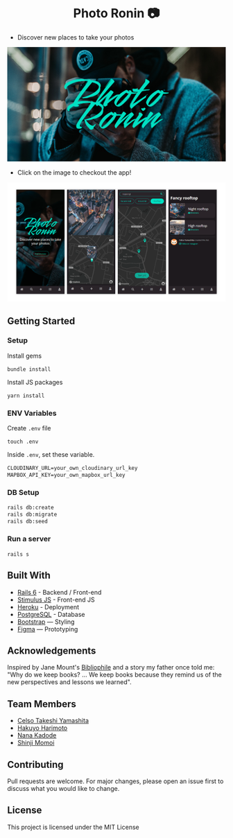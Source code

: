 <h1 align="center">Photo Ronin 📷</h1>

- Discover new places to take your photos

<a href="https://photo-ronin.herokuapp.com/"><img src="https://github.com/ctyamashita/photo-ronin/blob/main/app/assets/images/og_photo.jpg"/></a>
- <p>Click on the image to checkout the app!</p>

<img src="https://github.com/ctyamashita/photo-ronin/blob/main/app/assets/images/Screenshots.png" />

<br>

## Getting Started
### Setup

Install gems
```
bundle install
```
Install JS packages
```
yarn install
```

### ENV Variables
Create `.env` file
```
touch .env
```
Inside `.env`, set these variable.
```
CLOUDINARY_URL=your_own_cloudinary_url_key
MAPBOX_API_KEY=your_own_mapbox_url_key
```

### DB Setup
```
rails db:create
rails db:migrate
rails db:seed
```

### Run a server
```
rails s
```

## Built With
- [Rails 6](https://guides.rubyonrails.org/) - Backend / Front-end
- [Stimulus JS](https://stimulus.hotwired.dev/) - Front-end JS
- [Heroku](https://heroku.com/) - Deployment
- [PostgreSQL](https://www.postgresql.org/) - Database
- [Bootstrap](https://getbootstrap.com/) — Styling
- [Figma](https://www.figma.com) — Prototyping

## Acknowledgements
Inspired by Jane Mount's [Bibliophile](https://www.amazon.com/Bibliophile-Illustrated-Miscellany-Jane-Mount/dp/1452167230) and a story my father once told me: "Why do we keep books? ... We keep books because they remind us of the new perspectives and lessons we learned".

## Team Members
- [Celso Takeshi Yamashita](https://www.linkedin.com/in/ctyamashita/)
- [Hakuyo Harimoto](https://www.linkedin.com/in/hakuyo-harimoto-32338b123/)
- [Nana Kadode](https://www.linkedin.com/in/nana-kadode/)
- [Shinji Momoi](https://www.linkedin.com/in/shinjimomoi/)

## Contributing
Pull requests are welcome. For major changes, please open an issue first to discuss what you would like to change.

## License
This project is licensed under the MIT License
